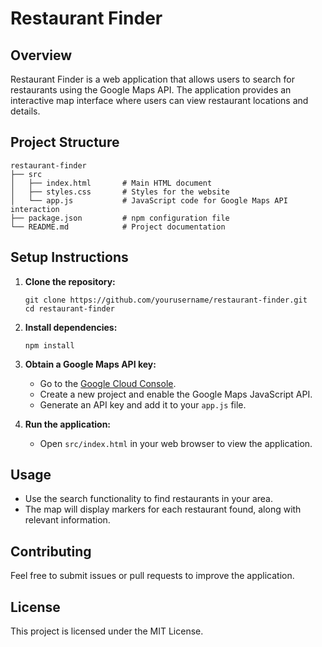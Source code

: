 # Restaurant Finder

## Overview
Restaurant Finder is a web application that allows users to search for restaurants using the Google Maps API. The application provides an interactive map interface where users can view restaurant locations and details.

## Project Structure
```
restaurant-finder
├── src
│   ├── index.html       # Main HTML document
│   ├── styles.css       # Styles for the website
│   └── app.js           # JavaScript code for Google Maps API interaction
├── package.json         # npm configuration file
└── README.md            # Project documentation
```

## Setup Instructions

1. **Clone the repository:**
   ```
   git clone https://github.com/yourusername/restaurant-finder.git
   cd restaurant-finder
   ```

2. **Install dependencies:**
   ```
   npm install
   ```

3. **Obtain a Google Maps API key:**
   - Go to the [Google Cloud Console](https://console.cloud.google.com/).
   - Create a new project and enable the Google Maps JavaScript API.
   - Generate an API key and add it to your `app.js` file.

4. **Run the application:**
   - Open `src/index.html` in your web browser to view the application.

## Usage
- Use the search functionality to find restaurants in your area.
- The map will display markers for each restaurant found, along with relevant information.

## Contributing
Feel free to submit issues or pull requests to improve the application. 

## License
This project is licensed under the MIT License.